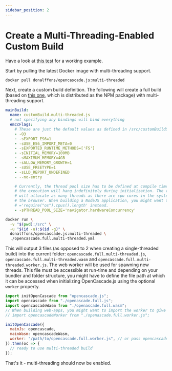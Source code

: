 ```yaml
---
sidebar_position: 2
---
```


# Create a Multi-Threading-Enabled Custom Build

Have a look at [this test](https://github.com/donalffons/opencascade.js/blob/master/test/multi-threaded.test.ts) for a working example.

Start by pulling the latest Docker image with multi-threading support.

```sh
docker pull donalffons/opencascade.js:multi-threaded
```

Next, create a custom build definition. The following will create a full build (based on [this one](https://github.com/donalffons/opencascade.js/blob/master/builds/opencascade.full.yml), which is distributed as the NPM package) with multi-threading support.

```yml
mainBuild:
  name: customBuild.multi-threaded.js
  # not specifying any bindings will bind everything
  emccFlags:
    # These are just the default values as defined in /src/customBuildSchema.py
    - -O3
    - -sEXPORT_ES6=1
    - -sUSE_ES6_IMPORT_META=0
    - -sEXPORTED_RUNTIME_METHODS=['FS']
    - -sINITIAL_MEMORY=100MB
    - -sMAXIMUM_MEMORY=4GB
    - -sALLOW_MEMORY_GROWTH=1
    - -sUSE_FREETYPE=1
    - -sLLD_REPORT_UNDEFINED
    - --no-entry

    # Currently, the thread pool size has to be defined at compile time, otherwise
    # the execution will hang indefinitely during initialization. The value below
    # will allocate as many threads as there are cpu cores in the system - for
    # the browser. When building a NodeJS application, you might want to use
    # ='require("os").cpus().length' instead.
    - -sPTHREAD_POOL_SIZE='navigator.hardwareConcurrency'
```

```sh
docker run \
  -v "$(pwd):/src" \
  -u "$(id -u):$(id -g)" \
  donalffons/opencascade.js:multi-threaded \
  ./opencascade.full.multi-threaded.yml
```

This will output 3 files (as opposed to 2 when creating a single-threaded build) into the current folder: `opencascade.full.multi-threaded.js`, `opencascade.full.multi-threaded.wasm` and `opencascade.full.multi-threaded.worker.js`. The web worker will be used for spawning new threads. This file must be accessible at run-time and depending on your bundler and folder structure, you might have to define the file path at which it can be accessed when initializing OpenCascade.js using the optional `worker` property.

```js
import initOpenCascade from "opencascade.js";
import opencascade from "./openascade.full.js";
import opencascadeWasm from "./openascade.full.wasm";
// When building web-apps, you might want to import the worker to give your bundler a chance to hash the file name.
// import opencascadeWorker from "./openascade.full.worker.js";

initOpenCascade({
  mainJs: opencascade,
  mainWasm: opencascadeWasm,
  worker: "/path/to/opencascade.full.worker.js", // or pass opencascadeWorker (containing a string with the path to the worker)
}).then(oc => {
  // ready to use multi-threaded build
});
```

That's it - multi-threading should now be enabled.
